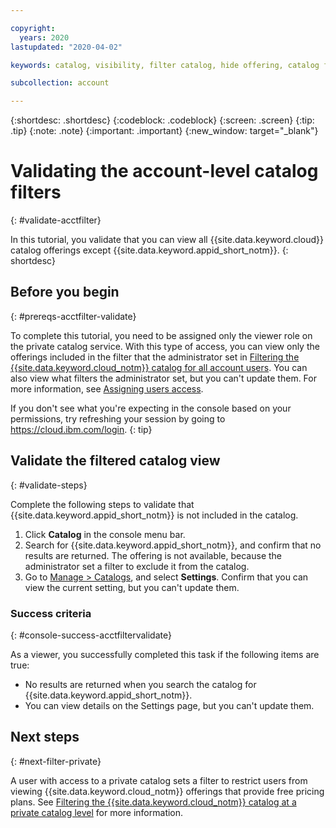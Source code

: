 ```yaml
---

copyright:
  years: 2020
lastupdated: "2020-04-02"

keywords: catalog, visibility, filter catalog, hide offering, catalog filtering, validating

subcollection: account

---
```


{:shortdesc: .shortdesc}
{:codeblock: .codeblock}
{:screen: .screen}
{:tip: .tip}
{:note: .note}
{:important: .important}
{:new_window: target="_blank"}

# Validating the account-level catalog filters 
{: #validate-acctfilter}

In this tutorial, you validate that you can view all {{site.data.keyword.cloud}} catalog offerings except {{site.data.keyword.appid_short_notm}}. 
{: shortdesc}

## Before you begin
{: #prereqs-acctfilter-validate}

To complete this tutorial, you need to be assigned only the viewer role on the private catalog service. With this type of access, you can view only the offerings included in the filter that the administrator set in [Filtering the {{site.data.keyword.cloud_notm}} catalog for all account users](/docs/account?topic=account-filter-account). You can also view what filters the administrator set, but you can't update them. For more information, see [Assigning users access](/docs/account?topic=account-catalog-access).

  If you don't see what you're expecting in the console based on your permissions, try refreshing your session by going to https://cloud.ibm.com/login.
  {: tip}

## Validate the filtered catalog view 
{: #validate-steps}

Complete the following steps to validate that {{site.data.keyword.appid_short_notm}} is not included in the catalog.

1. Click **Catalog** in the console menu bar.
1. Search for {{site.data.keyword.appid_short_notm}}, and confirm that no results are returned. The offering is not available, because the administrator set a filter to exclude it from the catalog. 
1. Go to [Manage > Catalogs](https://cloud.ibm.com/content-mgmt/catalogs), and select **Settings**. Confirm that you can view the current setting, but you can't update them.

### Success criteria
{: #console-success-acctfiltervalidate}

As a viewer, you successfully completed this task if the following items are true:

* No results are returned when you search the catalog for {{site.data.keyword.appid_short_notm}}.
* You can view details on the Settings page, but you can't update them. 

## Next steps
{: #next-filter-private}

A user with access to a private catalog sets a filter to restrict users from viewing {{site.data.keyword.cloud_notm}} offerings that provide free pricing plans. See [Filtering the {{site.data.keyword.cloud_notm}} catalog at a private catalog level](/docs/account?topic=account-restrict-by-user) for more information.
